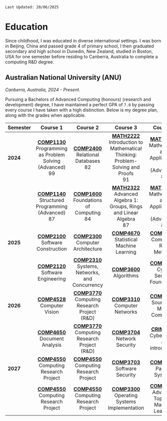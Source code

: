 `Last Updated: 20/06/2025`

# Education

Since childhood, I was educated in diverse international settings. I was born in Beijing, China and passed grade 4 of
primary
school, I then graduated secondary and high school in Dunedin, New Zealand, studied in Boston, USA for one semester
before
residing to Canberra, Australia to complete a computing R&D degree.

## Australian National University (ANU)

*Canberra, Australia, 2024 - Present*.

Pursuing a Bachelors of Advanced Computing (honours) (research and development) degree, I have maintained a perfect GPA
of `7.0` by passing every course I have taken with a high distinction. Below is my degree plan, along with the grades
when applicable.

| Semester |                                                                                                      Course 1                                                                                                      |                                                                                              Course 2                                                                                              |                                                                                                                    Course 3                                                                                                                     |                                                                                                        Course 4                                                                                                         |
|:---------|:------------------------------------------------------------------------------------------------------------------------------------------------------------------------------------------------------------------:|:--------------------------------------------------------------------------------------------------------------------------------------------------------------------------------------------------:|:-----------------------------------------------------------------------------------------------------------------------------------------------------------------------------------------------------------------------------------------------:|:-----------------------------------------------------------------------------------------------------------------------------------------------------------------------------------------------------------------------:|
| **2024** | <div class="cell-content"><div><a href="https://programsandcourses.anu.edu.au/course/COMP1130"><strong>COMP1130</strong></a><br>Programming as Problem Solving (Advanced)</div><span class="grade">99</span></div> | <div class="cell-content"><div><a href="https://programsandcourses.anu.edu.au/2024/course/COMP2400"><strong>COMP2400</strong></a><br>Relational Databases</div><span class="grade">82</span></div> | <div class="cell-content"><div><a href="https://programsandcourses.anu.edu.au/2024/course/MATH2222"><strong>MATH2222</strong></a><br>Introduction to Mathematical Thinking: Problem-Solving and Proofs</div><span class="grade">91</span></div> | <div class="cell-content"><div><a href="https://programsandcourses.anu.edu.au/2024/course/MATH1115"><strong>MATH1115</strong></a><br>Mathematics and Applications 1 (Advanced)</div><span class="grade">84</span></div> |
|          |     <div class="cell-content"><div><a href="https://programsandcourses.anu.edu.au/course/COMP1140"><strong>COMP1140</strong></a><br>Structured Programming (Advanced)</div><span class="grade">87</span></div>     | <div class="cell-content"><div><a href="https://programsandcourses.anu.edu.au/course/COMP1600"><strong>COMP1600</strong></a><br>Foundations of Computing</div><span class="grade">84</span></div>  |       <div class="cell-content"><div><a href="https://programsandcourses.anu.edu.au/2024/course/MATH2322"><strong>MATH2322</strong></a><br>Advanced Algebra 1: Groups, Rings and Linear Algebra</div><span class="grade">87</span></div>        | <div class="cell-content"><div><a href="https://programsandcourses.anu.edu.au/2024/course/MATH1116"><strong>MATH1116</strong></a><br>Mathematics and Applications 2 (Advanced)</div><span class="grade">87</span></div> |
| **2025** |                                                          [**COMP2100**](https://programsandcourses.anu.edu.au/course/COMP2100) <br> Software Construction                                                          |                                                  [**COMP2300**](https://programsandcourses.anu.edu.au/course/COMP2300) <br> Computer Architecture                                                  |                                                                  [**COMP4670**](https://programsandcourses.anu.edu.au/2024/course/COMP4670) <br> Statistical Machine Learning                                                                   |                                                            [**COMP2550**](https://programsandcourses.anu.edu.au/course/COMP2550) <br> Computing R\&D Methods                                                            |
|          |                                                          [**COMP2120**](https://programsandcourses.anu.edu.au/course/COMP2120) <br> Software Engineering                                                           |                                           [**COMP2310**](https://programsandcourses.anu.edu.au/course/COMP2310) <br> Systems, Networks, and Concurrency                                            |                                                                              [**COMP3600**](https://programsandcourses.anu.edu.au/course/COMP3600) <br> Algorithms                                                                              |                                                       [**COMP2700**](https://programsandcourses.anu.edu.au/2025/course/COMP2700) <br> Cyber Security Foundations                                                        |
| **2026** |                                                          [**COMP4528**](https://programsandcourses.anu.edu.au/2024/course/COMP4528) <br> Computer Vision                                                           |                                            [**COMP3770**](https://programsandcourses.anu.edu.au/course/COMP3770) <br> Computing Research Project (R\&D)                                            |                                                                        [**COMP3310**](https://programsandcourses.anu.edu.au/2025/course/COMP3310) <br> Computer Networks                                                                        |                                                        [**COMP4350**](https://programsandcourses.anu.edu.au/2025/course/COMP4350) <br> Sound and Music Computing                                                        |
|          |                                                         [**COMP4650**](https://programsandcourses.anu.edu.au/2024/course/COMP4650) <br> Document Analysis                                                          |                                            [**COMP3770**](https://programsandcourses.anu.edu.au/course/COMP3770) <br> Computing Research Project (R\&D)                                            |                                                                        [**COMP3704**](https://programsandcourses.anu.edu.au/2025/course/COMP3704) <br> Network Security                                                                         |                                                       [**CRIM2010**](https://programsandcourses.anu.edu.au/2025/course/CRIM2010) <br> Cybercrime: an introduction                                                       |
| **2027** |                                                       [**COMP4550**](https://programsandcourses.anu.edu.au/course/COMP4550) <br> Computing Research Project                                                        |                                               [**COMP4550**](https://programsandcourses.anu.edu.au/course/COMP4550) <br> Computing Research Project                                                |                                                                        [**COMP3703**](https://programsandcourses.anu.edu.au/2025/course/COMP3703) <br> Software Security                                                                        |                                                            [**COMP4300**](https://programsandcourses.anu.edu.au/2025/course/COMP4300) <br> Parallel Systems                                                             |
|          |                                                       [**COMP4550**](https://programsandcourses.anu.edu.au/course/COMP4550) <br> Computing Research Project                                                        |                                               [**COMP4550**](https://programsandcourses.anu.edu.au/course/COMP4550) <br> Computing Research Project                                                |                                                                [**COMP3300**](https://programsandcourses.anu.edu.au/2025/course/COMP3300) <br> Operating Systems Implementation                                                                 |                                                   [**COMP4680**](https://programsandcourses.anu.edu.au/2025/course/COMP4680) <br> Advanced Topics in Machine Learning                                                   |

